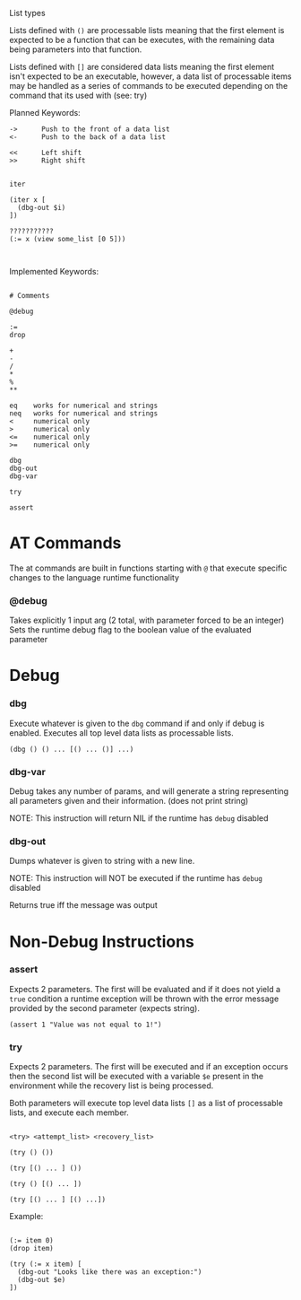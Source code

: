 
List types

Lists defined with `()` are processable lists meaning that the first element is 
expected to be a function that can be executes, with the remaining data being parameters
into that function.

Lists defined with `[]` are considered data lists meaning the first element isn't 
expected to be an executable, however, a data list of processable items may be 
handled as a series of commands to be executed depending on the command that its
used with (see: try)


Planned Keywords:

```
->      Push to the front of a data list
<-      Push to the back of a data list

<<      Left shift
>>      Right shift


iter

(iter x [
  (dbg-out $i)
])

???????????
(:= x (view some_list [0 5]))



```



Implemented Keywords:

```

# Comments

@debug

:=
drop

+
-
/
*
%
**

eq    works for numerical and strings
neq   works for numerical and strings
<     numerical only
>     numerical only
<=    numerical only
>=    numerical only

dbg
dbg-out
dbg-var

try

assert

```

# AT Commands

The at commands are built in functions starting with `@` that execute specific changes
to the language runtime functionality

### @debug

Takes explicitly 1 input arg (2 total, with parameter forced to be an integer)
Sets the runtime debug flag to the boolean value of the evaluated parameter

# Debug

### dbg

Execute whatever is given to the `dbg` command if and only if debug is enabled. 
Executes all top level data lists as processable lists.

```
(dbg () () ... [() ... ()] ...)
```

### dbg-var

Debug takes any number of params, and will generate a string representing all parameters
given and their information. (does not print string)

NOTE: This instruction will return NIL if the runtime has `debug` disabled

### dbg-out

Dumps whatever is given to string with a new line.

NOTE: This instruction will NOT be executed if the runtime has `debug` disabled

Returns true iff the message was output

# Non-Debug Instructions


### assert

Expects 2 parameters. The first will be evaluated and if it does not
yield a `true` condition a runtime exception will be thrown with the
error message provided by the second parameter (expects string).

```
(assert 1 "Value was not equal to 1!")
```

### try

Expects 2 parameters. The first will be executed and if an exception occurs
then the second list will be executed with a variable `$e` present in the 
environment while the recovery list is being processed.

Both parameters will execute top level data lists `[]` as a list of processable
lists, and execute each member.

```

<try> <attempt_list> <recovery_list>

(try () ())

(try [() ... ] ())

(try () [() ... ])

(try [() ... ] [() ...])
```

Example:

```

(:= item 0)
(drop item)

(try (:= x item) [
  (dbg-out "Looks like there was an exception:")
  (dbg-out $e)
])

```
